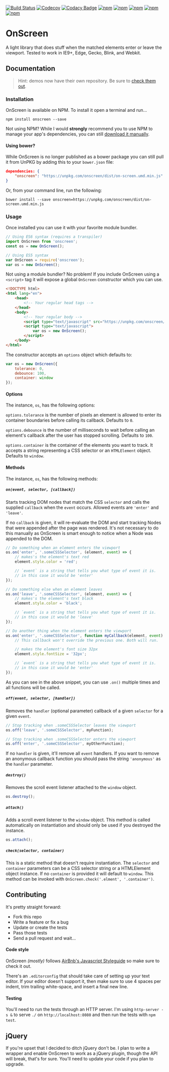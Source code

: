 [![Build Status](https://travis-ci.org/silvestreh/onScreen.svg?branch=master)](https://travis-ci.org/silvestreh/onScreen)
[![Codecov](https://img.shields.io/codecov/c/github/silvestreh/onScreen.svg?maxAge=2592000?style=flat-square)](https://codecov.io/gh/silvestreh/onScreen)
[![Codacy Badge](https://api.codacy.com/project/badge/Grade/5a103aa9fe86436a8e619333dfdff2a5)](https://www.codacy.com/app/silvestre-herrera/onScreen?utm_source=github.com&amp;utm_medium=referral&amp;utm_content=silvestreh/onScreen&amp;utm_campaign=Badge_Grade)
[![npm](https://david-dm.org/silvestreh/onScreen/dev-status.svg)](https://david-dm.org/silvestreh/onScreen#info=devDependencies&view=table)
[![npm](https://david-dm.org/silvestreh/onScreen.svg)](https://david-dm.org/silvestreh/onScreen#info=dependencies&view=table)
[![npm](https://img.shields.io/npm/dt/onscreen.svg?maxAge=2592000)](https://www.npmjs.com/package/onscreen)
[![npm](https://img.shields.io/npm/v/onscreen.svg)](https://www.npmjs.com/package/onscreen)
[![npm](https://img.shields.io/npm/l/onscreen.svg)](https://www.npmjs.com/package/onscreen)

# OnScreen

A light library that does stuff when the matched elements enter or leave the viewport. Tested to work in IE9+, Edge, Gecko, Blink, and Webkit.

## Documentation

> Hint: demos now have their own repository. Be sure to [check them out](https://github.com/silvestreh/onScreen-demo).

### Installation

OnScreen is available on NPM. To install it open a terminal and run…

```shell
npm install onscreen --save
```

Not using NPM? While I would **strongly** recommend you to use NPM to manage your app's dependencies, you can still [download it manually](https://unpkg.com/onscreen/dist/on-screen.umd.min.js).

#### Using bower?

While OnScreen is no longer published as a bower package you can still pull it from UnPKG by adding this to your `bower.json` file:

```json
dependencies: {
    "onscreen": "https://unpkg.com/onscreen/dist/on-screen.umd.min.js"
}
```

Or, from your command line, run the following:

```shell
bower install --save onscreen=https://unpkg.com/onscreen/dist/on-screen.umd.min.js
```

### Usage

Once installed you can use it with your favorite module bundler.

```javascript
// Using ES6 syntax (requires a transpiler)
import OnScreen from 'onscreen';
const os = new OnScreen();

// Using ES5 syntax
var OnScreen = require('onscreen');
var os = new OnScreen();
```

Not using a module bundler? No problem! If you include OnScreen using a `<script>` tag it will expose a global `OnScreen` constructor which you can use.

```html
<!DOCTYPE html>
<html lang="en">
    <head>
        <!-- Your regular head tags -->
    </head>
    <body>
        <!-- Your regular body -->
        <script type="text/javascript" src="https://unpkg.com/onscreen/dist/on-screen.umd.min.js"></script>
        <script type="text/javascript">
            var os = new OnScreen();
        </script>
    </body>
</html>
```

The constructor accepts an `options` object which defaults to:

```javascript
var os = new OnScreen({
    tolerance: 0,
    debounce: 100,
    container: window
});
```

#### Options

The instance, `os`, has the following options:

`options.tolerance` is the number of pixels an element is allowed to enter its container boundaries before calling its callback. Defaults to `0`.

`options.debounce` is the number of milliseconds to wait before calling an element's callback after the user has stopped scrolling. Defaults to `100`.

`options.container` is the container of the elements you want to track. It accepts a string representing a CSS selector or an `HTMLElement` object. Defaults to `window`.

#### Methods

The instance, `os`, has the following methods:

##### `on(event, selector, [callback])`
Starts tracking DOM nodes that match the CSS `selector` and calls the supplied `callback` when the `event` occurs. Allowed events are `'enter'` and `'leave'`.

If no `callback` is given, it will re-evaluate the DOM and start tracking Nodes that were appended after the page was rendered. It's not necessary to do this manually as OnScreen is smart enough to notice when a Node was appended to the DOM.

```javascript
// Do something when an element enters the viewport
os.on('enter', '.someCSSSelector', (element, event) => {
    // makes's the element's text red
    element.style.color = 'red';

    // `event` is a string that tells you what type of event it is.
    // in this case it would be 'enter'
});

// Do something else when an element leaves
os.on('leave', '.someCSSSelector', (element, event) => {
    // makes's the element's text black
    element.style.color = 'black';

    // `event` is a string that tells you what type of event it is.
    // in this case it would be 'leave'
});

// Do another thing when the element enters the viewport
os.on('enter', '.someCSSSelector', function myCallback(element, event) {
    // This callback won't override the previous one. Both will run.

    // makes the element's font size 32px
    element.style.fontSize = '32px';

    // `event` is a string that tells you what type of event it is.
    // in this case it would be 'enter'
});
```

As you can see in the above snippet, you can use `.on()` multiple times and all functions will be called.

##### `off(event, selector, [handler])`

Removes the `handler` (optional parameter) callback of a given `selector` for a given `event`.

```javascript
// Stop tracking when .someCSSSelector leaves the viewport
os.off('leave', '.someCSSSelector', myFunction);

// Stop tracking when .someCSSSelector enters the viewport
os.off('enter', '.someCSSSelector', myOtherFunction);
```

If no `handler` is given, it'll remove all `event` handlers. If you want to remove an anonymous callback function you should pass the string `'anonymous'` as the `handler` parameter.

##### `destroy()`

Removes the scroll event listener attached to the `window` object.

```javascript
os.destroy();
```

##### `attach()`

Adds a scroll event listener to the `window` object. This method is called automatically on instantiation and should only be used if you destroyed the instance.

```javascript
os.attach();
```

##### `check(selector, container)`

This is a static method that doesn't require instantiation. The `selector` and `container` parameters can be a CSS selector string or a HTMLElement object instance. If no `container` is provided it will default to `window`. This method can be invoked with `OnScreen.check('.elment', '.container')`.

## Contributing

It's pretty straight forward:

* Fork this repo
* Write a feature or fix a bug
* Update or create the tests
* Pass those tests
* Send a pull request and wait…

#### Code style

OnScreen _(mostly)_ follows [AirBnb's Javascript Styleguide](https://github.com/airbnb/javascript) so make sure to check it out.

There's an `.editorconfig` that should take care of setting up your text editor. If your editor doesn't support it, then make sure to use 4 spaces per indent, trim trailing white-space, and insert a final new line.

#### Testing

You'll need to run the tests through an HTTP server. I'm using `http-server -s &` to serve `./` on `http://localhost:8080` and then run the tests with `npm test`.

## jQuery

If you're upset that I decided to ditch jQuery don't be. I plan to write a wrapper and enable OnScreen to work as a jQuery plugin, though the API will break, that's for sure. You'll need to update your code if you plan to upgrade.
